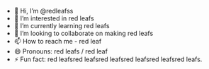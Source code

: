 - 👋 Hi, I’m @redleafss
- 👀 I’m interested in red leafs
- 🌱 I’m currently learning red leafs
- 💞️ I’m looking to collaborate on making red leafs
- 📫 How to reach me - red leaf
- 😄 Pronouns: red leafs / red leaf
- ⚡ Fun fact: red leafsred leafsred leafsred leafsred leafsred leafs.

<!---
redleafss/redleafss is a ✨ special ✨ repository because its `README.md` (this file) appears on your GitHub profile.
You can click the Preview link to take a look at your changes.
--->
